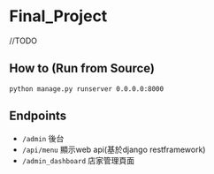 # Final_Project
//TODO

## How to (Run from Source)

```
python manage.py runserver 0.0.0.0:8000
```

## Endpoints

- `/admin` 後台  
- `/api/menu` 顯示web api(基於django restframework)  
- `/admin_dashboard` 店家管理頁面
